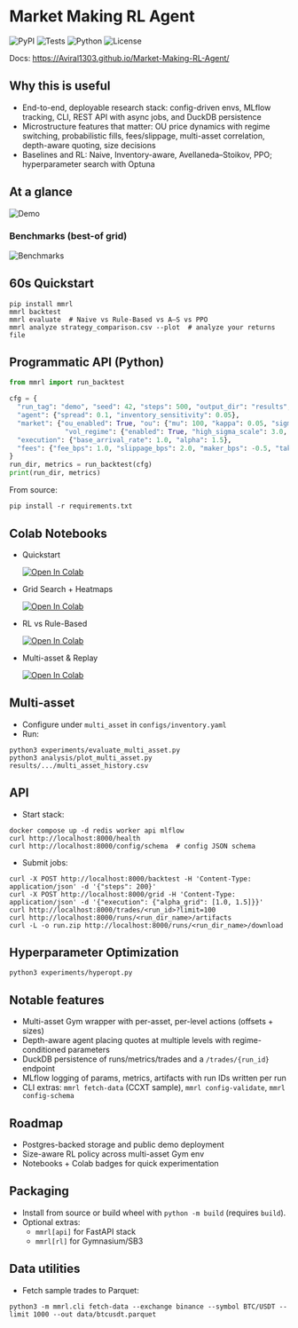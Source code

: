 # Market Making RL Agent

![PyPI](https://img.shields.io/pypi/v/mmrl.svg)
![Tests](https://img.shields.io/badge/tests-passing-brightgreen)
![Python](https://img.shields.io/badge/python-3.10%2B-blue)
![License](https://img.shields.io/badge/license-MIT-green)

Docs: https://Aviral1303.github.io/Market-Making-RL-Agent/

## Why this is useful
- End-to-end, deployable research stack: config-driven envs, MLflow tracking, CLI, REST API with async jobs, and DuckDB persistence
- Microstructure features that matter: OU price dynamics with regime switching, probabilistic fills, fees/slippage, multi-asset correlation, depth-aware quoting, size decisions
- Baselines and RL: Naive, Inventory-aware, Avellaneda–Stoikov, PPO; hyperparameter search with Optuna

## At a glance
![Demo](docs/assets/demo.gif)

### Benchmarks (best-of grid)
![Benchmarks](docs/assets/benchmarks.png)

## 60s Quickstart
```
pip install mmrl
mmrl backtest
mmrl evaluate  # Naive vs Rule-Based vs A–S vs PPO
mmrl analyze strategy_comparison.csv --plot  # analyze your returns file
```
## Programmatic API (Python)
```python
from mmrl import run_backtest

cfg = {
  "run_tag": "demo", "seed": 42, "steps": 500, "output_dir": "results",
  "agent": {"spread": 0.1, "inventory_sensitivity": 0.05},
  "market": {"ou_enabled": True, "ou": {"mu": 100, "kappa": 0.05, "sigma": 0.5, "dt": 1.0},
              "vol_regime": {"enabled": True, "high_sigma_scale": 3.0, "switch_prob": 0.02}},
  "execution": {"base_arrival_rate": 1.0, "alpha": 1.5},
  "fees": {"fee_bps": 1.0, "slippage_bps": 2.0, "maker_bps": -0.5, "taker_bps": 1.0}
}
run_dir, metrics = run_backtest(cfg)
print(run_dir, metrics)
```

From source:
```
pip install -r requirements.txt
```

## Colab Notebooks
- Quickstart
  
  [![Open In Colab](https://colab.research.google.com/assets/colab-badge.svg)](https://colab.research.google.com/github/Aviral1303/Market-Making-RL-Agent/blob/main/notebooks/Quickstart.ipynb)

- Grid Search + Heatmaps
  
  [![Open In Colab](https://colab.research.google.com/assets/colab-badge.svg)](https://colab.research.google.com/github/Aviral1303/Market-Making-RL-Agent/blob/main/notebooks/Grid_Heatmaps.ipynb)

- RL vs Rule-Based
  
  [![Open In Colab](https://colab.research.google.com/assets/colab-badge.svg)](https://colab.research.google.com/github/Aviral1303/Market-Making-RL-Agent/blob/main/notebooks/RL_vs_RuleBased.ipynb)

- Multi-asset & Replay
  
  [![Open In Colab](https://colab.research.google.com/assets/colab-badge.svg)](https://colab.research.google.com/github/Aviral1303/Market-Making-RL-Agent/blob/main/notebooks/MultiAsset_Replay.ipynb)

## Multi-asset
- Configure under `multi_asset` in `configs/inventory.yaml`
- Run:
```
python3 experiments/evaluate_multi_asset.py
python3 analysis/plot_multi_asset.py results/.../multi_asset_history.csv
```

## API
- Start stack:
```
docker compose up -d redis worker api mlflow
curl http://localhost:8000/health
curl http://localhost:8000/config/schema  # config JSON schema
```
- Submit jobs:
```
curl -X POST http://localhost:8000/backtest -H 'Content-Type: application/json' -d '{"steps": 200}'
curl -X POST http://localhost:8000/grid -H 'Content-Type: application/json' -d '{"execution": {"alpha_grid": [1.0, 1.5]}}'
curl http://localhost:8000/trades/<run_id>?limit=100
curl http://localhost:8000/runs/<run_dir_name>/artifacts
curl -L -o run.zip http://localhost:8000/runs/<run_dir_name>/download
```

## Hyperparameter Optimization
```
python3 experiments/hyperopt.py
```

## Notable features
- Multi-asset Gym wrapper with per-asset, per-level actions (offsets + sizes)
- Depth-aware agent placing quotes at multiple levels with regime-conditioned parameters
- DuckDB persistence of runs/metrics/trades and a `/trades/{run_id}` endpoint
- MLflow logging of params, metrics, artifacts with run IDs written per run
- CLI extras: `mmrl fetch-data` (CCXT sample), `mmrl config-validate`, `mmrl config-schema`

## Roadmap
- Postgres-backed storage and public demo deployment
- Size-aware RL policy across multi-asset Gym env
- Notebooks + Colab badges for quick experimentation

## Packaging
- Install from source or build wheel with `python -m build` (requires `build`).
- Optional extras:
  - `mmrl[api]` for FastAPI stack
  - `mmrl[rl]` for Gymnasium/SB3

## Data utilities
- Fetch sample trades to Parquet:
```
python3 -m mmrl.cli fetch-data --exchange binance --symbol BTC/USDT --limit 1000 --out data/btcusdt.parquet
```
